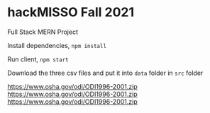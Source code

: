 # hackMISSO Fall 2021

Full Stack MERN Project

Install dependencies,
`npm install`

Run client, 
`npm start`

Download the three csv files and put it into `data` folder in `src` folder

https://www.osha.gov/odi/ODI1996-2001.zip
https://www.osha.gov/odi/ODI1996-2001.zip
https://www.osha.gov/odi/ODI1996-2001.zip
